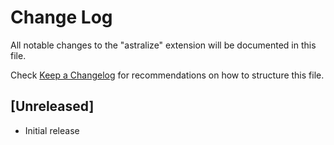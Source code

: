 # Change Log

All notable changes to the "astralize" extension will be documented in this file.

Check [Keep a Changelog](http://keepachangelog.com/) for recommendations on how to structure this file.

## [Unreleased]

- Initial release